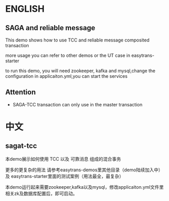 # ENGLISH
## SAGA and reliable message
This demo shows how to use TCC and reliable message composited transaction

more usage you can refer to other demos or the UT case in easytrans-starter

to run this demo, you will need zookeeper, kafka and mysql,change the configuration in applicaiton.yml,you can start the services

## Attention
* SAGA-TCC transaction can only use in the master transaction

# 中文
## sagat-tcc
本demo展示如何使用 TCC 以及 可靠消息 组成的混合事务 

更多的更复杂的用法 请参考easytrans-demos里其他目录（demo陆续加入中） 及 easytrans-starter里面的测试案例（用法最全，最复杂）

本demo运行起来需要zookeeper,kafka以及mysql，修改applicaiton.yml文件里相关zk及数据库配置后，即可启动。
